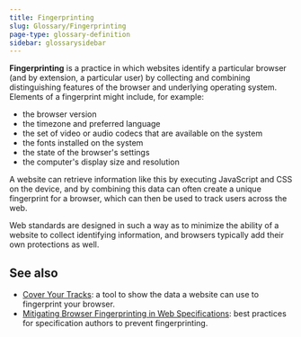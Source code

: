 ```yaml
---
title: Fingerprinting
slug: Glossary/Fingerprinting
page-type: glossary-definition
sidebar: glossarysidebar
---
```



**Fingerprinting** is a practice in which websites identify a particular browser (and by extension, a particular user) by collecting and combining distinguishing features of the browser and underlying operating system. Elements of a fingerprint might include, for example:

- the browser version
- the timezone and preferred language
- the set of video or audio codecs that are available on the system
- the fonts installed on the system
- the state of the browser's settings
- the computer's display size and resolution

A website can retrieve information like this by executing JavaScript and CSS on the device, and by combining this data can often create a unique fingerprint for a browser, which can then be used to track users across the web.

Web standards are designed in such a way as to minimize the ability of a website to collect identifying information, and browsers typically add their own protections as well.

## See also

- [Cover Your Tracks](https://coveryourtracks.eff.org): a tool to show the data a website can use to fingerprint your browser.
- [Mitigating Browser Fingerprinting in Web Specifications](https://www.w3.org/TR/fingerprinting-guidance/): best practices for specification authors to prevent fingerprinting.
